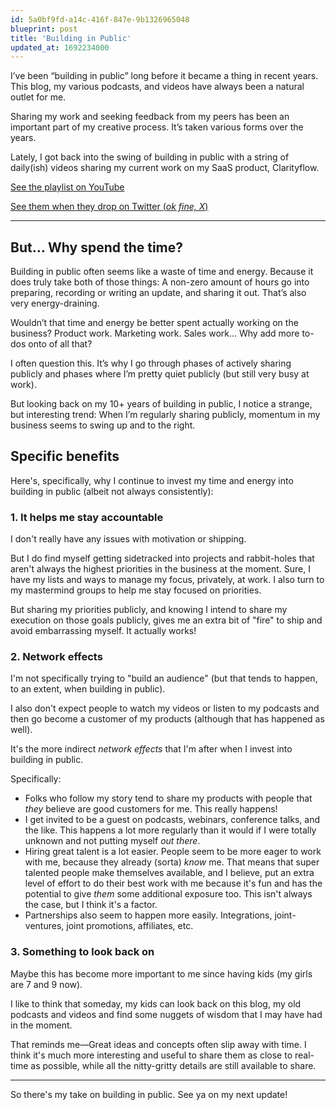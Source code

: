 ```yaml
---
id: 5a0bf9fd-a14c-416f-847e-9b1326965048
blueprint: post
title: 'Building in Public'
updated_at: 1692234000
---
```

I’ve been “building in public” long before it became a thing in recent years.  This blog, my various podcasts, and videos have always been a natural outlet for me.

Sharing my work and seeking feedback from my peers has been an important part of my creative process.  It’s taken various forms over the years.

Lately, I got back into the swing of building in public with a string of daily(ish) videos sharing my current work on my SaaS product, Clarityflow.  

<a href="https://www.youtube.com/watch?v=VnYTyVMga4Y&list=PLmfauxg0uEuqQ2FXLpJnGcmnsG4vkTYao" target="_blank">See the playlist on YouTube</a>

<a href="https://twitter.com/CasJam/status/1686748616252170241" target="_blank">See them when they drop on Twitter (<em>ok fine, X</em>)</a>

---

## But… Why spend the time?

Building in public often seems like a waste of time and energy.  Because it does truly take both of those things:  A non-zero amount of hours go into preparing, recording or writing an update, and sharing it out.  That’s also very energy-draining.

Wouldn’t that time and energy be better spent actually working on the business?  Product work.  Marketing work.  Sales work… Why add more to-dos onto of all that?

I often question this.  It’s why I go through phases of actively sharing publicly and phases where I’m pretty quiet publicly (but still very busy at work).

But looking back on my 10+ years of building in public, I notice a strange, but interesting trend:  When I’m regularly sharing publicly, momentum in my business seems to swing up and to the right.

## Specific benefits

Here's, specifically, why I continue to invest my time and energy into building in public (albeit not always consistently):

### 1. It helps me stay accountable

I don't really have any issues with motivation or shipping.

But I do find myself getting sidetracked into projects and rabbit-holes that aren't always the highest priorities in the business at the moment.  Sure, I have my lists and ways to manage my focus, privately, at work.  I also turn to my mastermind groups to help me stay focused on priorities.

But sharing my priorities publicly, and knowing I intend to share my execution on those goals publicly, gives me an extra bit of "fire" to ship and avoid embarrassing myself.  It actually works!

### 2. Network effects

I'm not specifically trying to "build an audience" (but that tends to happen, to an extent, when building in public).  

I also don't expect people to watch my videos or listen to my podcasts and then go become a customer of my products (although that has happened as well).

It's the more indirect <em>network effects</em> that I'm after when I invest into building in public.

Specifically:

- Folks who follow my story tend to share my products with people that _they_ believe are good customers for me.  This really happens!
- I get invited to be a guest on podcasts, webinars, conference talks, and the like.  This happens a lot more regularly than it would if I were totally unknown and not putting myself _out there_.
- Hiring great talent is a lot easier.  People seem to be more eager to work with me, because they already (sorta) _know_ me.  That means that super talented people make themselves available, and I believe, put an extra level of effort to do their best work with me because it's fun and has the potential to give _them_ some additional exposure too.  This isn't always the case, but I think it's a factor.
- Partnerships also seem to happen more easily.  Integrations, joint-ventures, joint promotions, affiliates, etc.

### 3. Something to look back on

Maybe this has become more important to me since having kids (my girls are 7 and 9 now).

I like to think that someday, my kids can look back on this blog, my old podcasts and videos and find some nuggets of wisdom that I may have had in the moment.

That reminds me—Great ideas and concepts often slip away with time.  I think it's much more interesting and useful to share them as close to real-time as possible, while all the nitty-gritty details are still available to share.

---

So there's my take on building in public.  See ya on my next update! 


